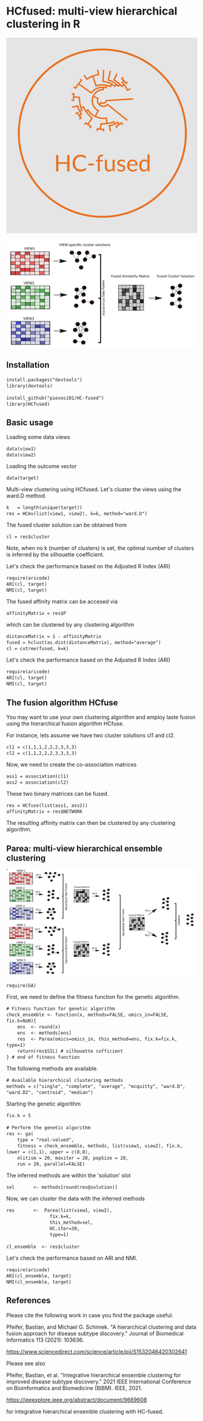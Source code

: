 # HCfused: multi-view hierarchical clustering in R 
![HCfusedLogo](https://github.com/pievos101/HC-fused/blob/master/logo.png)

![HCfusedLogo2](https://github.com/pievos101/HC-fused/blob/master/HCfused.png)




## Installation

```{r}
install.packages("devtools")
library(devtools)

install_github("pievos101/HC-fused")
library(HCfused)
```

## Basic usage

Loading some data views

```{r}
data(view1)
data(view2)
```

Loading the outcome vector

```{r}
data(target)
```

Multi-view clustering using HCfused.
Let's cluster the views using the ward.D method.

```{r}
k   = length(unique(target))
res = HCmv(list(view1, view2), k=k, method="ward.D")
```

The fused cluster solution can be obtained from 

```{r}
cl = res$cluster
```
Note, when no k (number of clusters) is set, the optimal number 
of clusters is inferred by the silhouette coefficient.

Let's check the performance based on the Adjusted R Index (ARI)

```{r}
require(aricode)
ARI(cl, target)
NMI(cl, target)
```

The fused affinity matrix can be accesed via

```{r}
affinityMatrix = res$P
```

which can be clustered by any clustering algorithm

```{r}
distanceMatrix = 1 - affinityMatrix
fused = hclust(as.dist(distanceMatrix), method="average")
cl = cutree(fused, k=k)
```

Let's check the performance based on the Adjusted R Index (ARI)

```{r}
require(aricode)
ARI(cl, target)
NMI(cl, target)
```

## The fusion algorithm HCfuse

You may want to use your own clustering algorithm and employ laste fusion using the hierarchical fusion algorithm HCfuse.

For instance, lets assume we have two cluster solutions cl1 and cl2.

```{r}
cl1 = c(1,1,1,2,2,2,3,3,3)
cl2 = c(1,1,2,2,2,3,3,3,3)
```

Now, we need to create the co-association matrices

```{r}
ass1 = association(cl1)
ass2 = association(cl2)
```

These two binary matrices can be fused.

```{r}
res = HCfuse(list(ass1, ass2))
affinityMatrix = res$NETWORK
```

The resulting affinity matrix can then be clustered by any clustering algorithm.

## Parea: multi-view hierarchical ensemble clustering

![Parea1Logo](https://github.com/pievos101/HC-fused/blob/master/Parea1.png)


```{r}
require(GA)
```

First, we need to define the fitness function for the genetic algorithm.

```{r}
# Fitness function for genetic algorithm
check_ensemble <- function(x, methods=FALSE, omics_in=FALSE, fix.k=NaN){
	ens  <- round(x)
	ens  <- methods[ens]
	res  <- Parea(omics=omics_in, this_method=ens, fix.k=fix.k, type=1)
	return(res$SIL) # silhouette cofficient
} # end of fitness function
```

The following methods are available.

```{r}
# Available hierarchical clustering methods
methods = c("single", "complete", "average", "mcquitty", "ward.D",
"ward.D2", "centroid", "median")
```

Starting the genetic algorithm

```{r}
fix.k = 5

# Perform the genetic algorithm
res <- ga(
	type = "real-valued", 
	fitness = check_ensemble, methods, list(view1, view2), fix.k, lower = c(1,1), upper = c(8,8),  
	elitism = 20, maxiter = 20, popSize = 20, 
	run = 20, parallel=FALSE)
```

The inferred methods are within the 'solution' slot

```{r}
sel       <- methods[round(res@solution)]
```

Now, we can cluster the data with the inferred methods

```{r}
res       <-  Parea(list(view1, view2), 
				fix.k=k,
				this_method=sel,
				HC.iter=30, 
				type=1)

cl_ensemble  <- res$cluster
```

Let's check the performance based on ARI and NMI.

```{r}
require(aricode)
ARI(cl_ensemble, target)
NMI(cl_ensemble, target)
```

## References
Please cite the following work in case you find the package useful.


Pfeifer, Bastian, and Michael G. Schimek. "A hierarchical clustering and data fusion approach for disease subtype discovery." Journal of Biomedical Informatics 113 (2021): 103636.

https://www.sciencedirect.com/science/article/pii/S1532046420302641

Please see also

Pfeifer, Bastian, et al. "Integrative hierarchical ensemble clustering for improved disease subtype discovery." 2021 IEEE International Conference on Bioinformatics and Biomedicine (BIBM). IEEE, 2021.

https://ieeexplore.ieee.org/abstract/document/9669608

for integrative hierarchical ensemble clustering with HC-fused.

